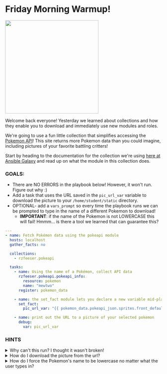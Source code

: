 # Friday Morning Warmup!

<img src="https://i.pinimg.com/736x/4a/4c/df/4a4cdffb8d189b1284636ae4c9e7ae7b.jpg" width="300"/>

Welcome back everyone! Yesterday we learned about collections and how they enable you to download and immediately use new modules and roles.

We're going to use a fun little collection that simplifies accessing the [Pokemon API](pokeapi.co)! This site returns more Pokemon data than you could imagine, including pictures of your favorite battling critters!

Start by heading to the documentation for the collection we're using [here at Ansible Galaxy](https://galaxy.ansible.com/ui/repo/published/rzfeeser/pokeapi/docs/) and read up on what the module in this collection does.

### GOALS:

- There are NO ERRORS in the playbook below! However, it won't run. Figure out why :)
- Add a task that uses the URL saved in the `pic_url_var` variable to download the picture to your `/home/student/static` directory.
- OPTIONAL- add a `vars_prompt` so every time the playbook runs we can be prompted to type in the name of a different Pokemon to download!
  - **IMPORTANT**: if the name of the Pokemon is not LOWERCASE this will fail! Hmmm... is there a tool we learned that can guarantee this?

```yaml
---
- name: Fetch Pokémon data using the pokeapi module
  hosts: localhost
  gather_facts: no

  collections:
    - rzfeeser.pokeapi

  tasks:
    - name: Using the name of a Pokémon, collect API data
      rzfeeser.pokeapi.pokeapi_info:
        resource: pokemon
        name: "mewtwo"
      register: pokemon_data

    - name: the set_fact module lets you declare a new variable mid-play!
      set_fact:
        pic_url_var: "{{ pokemon_data.pokeapi_json.sprites.front_default }}"

    - name: print out the URL to a picture of your selected pokemon
      debug:
        var: pic_url_var
```

### HINTS

<details>
<summary>Why can't this run? I thought it wasn't broken!</summary>

You don't have the collection installed. Run `ansible-galaxy install rzfeeser.pokeapi`

</details>

<details>
<summary>How do I download the picture from the url?</summary>

Use the `get_url` module! Try something like this:

```yaml
- name: download picture
  get_url:
    url: "{{ pic_url_var }}"
    dest: /home/student/static/
```

</details>

<details>
<summary>How do I force the Pokemon's name to be lowercase no matter what the user types in?</summary>

Use the Jinja2 filter `|lower`! Let's assume you wrote a `vars_prompt` that created a variable named `poke_pick`. Your `pokeapi_info` task would look something like this:

```yaml
- name: Using the name of a Pokémon, collect API data
  rzfeeser.pokeapi.pokeapi_info:
    resource: "{{ poke_pick|lower }}" ### add |lower to the end of your variable here
    name: "mewtwo"
  register: pokemon_data
```

</details>
